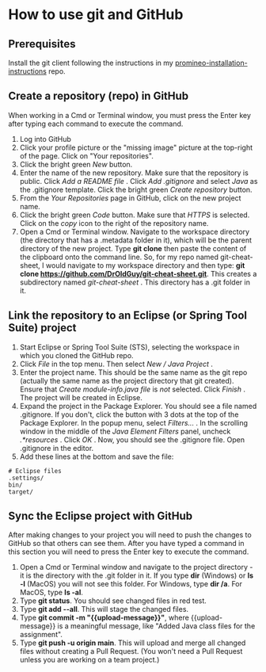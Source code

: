 # How to use git and GitHub

## Prerequisites

Install the git client following the instructions in my [promineo-installation-instructions](https://github.com/DrOldGuy/promineo-installation-instructions) repo.

## Create a repository (repo) in GitHub

When working in a Cmd or Terminal window, you must press the Enter key after typing each command to execute the command.

1. Log into GitHub
1. Click your profile picture or the "missing image" picture at the top-right of the page. Click on "Your repositories".
1. Click the bright green  _New_  button.
1. Enter the name of the new repository. Make sure that the repository is public. Click  _Add a README file_ . Click  _Add .gitignore_  and select  _Java_  as the .gitignore template. Click the bright green  _Create repository_  button.
1. From the  _Your Repositories_  page in GitHub, click on the new project name.
1. Click the bright green  _Code_  button. Make sure that  _HTTPS_  is selected. Click on the  _copy_  icon to the right of the repository name.
1. Open a Cmd or Terminal window. Navigate to the workspace directory (the directory that has a .metadata folder in it), which will be the parent directory of the new project. Type **git clone** then paste the content of the clipboard onto the command line. So, for my repo named git-cheat-sheet, I would navigate to my workspace directory and then type: **git clone https://github.com/DrOldGuy/git-cheat-sheet.git**. This creates a subdirectory named  _git-cheat-sheet_ . This directory has a .git folder in it.

## Link the repository to an Eclipse (or Spring Tool Suite) project

1. Start Eclipse or Spring Tool Suite (STS), selecting the workspace in which you cloned the GitHub repo.
1. Click  _File_  in the top menu. Then select  _New / Java Project_ .
1. Enter the project name. This should be the same name as the git repo (actually the same name as the project directory that git created). Ensure that  _Create module-info.java file_  is  _not_  selected. Click  _Finish_ . The project will be created in Eclipse.
1. Expand the project in the Package Explorer. You should see a file named .gitignore. If you don't, click the button with 3 dots at the top of the Package Explorer. In the popup menu, select  _Filters..._ . In the scrolling window in the middle of the  _Java Element Filters_  panel, uncheck  _.*resources_ . Click _OK_ . Now, you should see the .gitignore file. Open .gitignore in the editor.
1. Add these lines at the bottom and save the file:

```
# Eclipse files
.settings/
bin/
target/
```

## Sync the Eclipse project with GitHub

After making changes to your project you will need to push the changes to GitHub so that others can see them. After you have typed a command in this section you will need to press the Enter key to execute the command.

1. Open a Cmd or Terminal window and navigate to the project directory - it is the directory with the .git folder in it. If you type **dir** (Windows) or **ls -l** (MacOS) you will not see this folder. For Windows, type **dir /a**. For MacOS, type **ls -al**.
1. Type **git status**. You should see changed files in red test.
1. Type **git add --all**. This will stage the changed files.
1. Type **git commit -m "{{upload-message}}"**, where {{upload-message}} is a meaningful message, like "Added Java class files for the assignment".
1. Type **git push -u origin main**. This will upload and merge all changed files without creating a Pull Request. (You won't need a Pull Request unless you are working on a team project.)